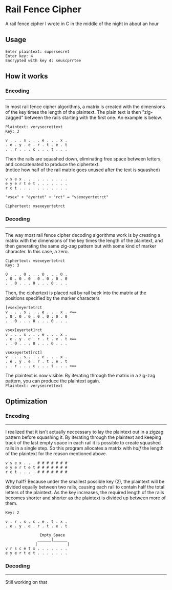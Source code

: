 # Rail Fence Cipher
A rail fence cipher I wrote in C in the middle of the night in about an hour

## Usage
```
Enter plaintext: supersecret
Enter key: 4
Encrypted with key 4: seuscprrtee
```

## How it works
### Encoding
---
In most rail fence cipher algorithms, a matrix is created with the dimensions of the key times the length of the plaintext. The plain text is then "zig-zagged" between the rails starting with the first one. An example is below.

`Plaintext: verysecrettext`  
`Key: 3`  
```
v . . . s . . . e . . . x .
. e . y . e . r . t . e . t
. . r . . . c . . . t . . .
```
Then the rails are squashed down, eliminating free space between letters, and concatenated to produce the ciphertext.  
(notice how half of the rail matrix goes unused after the text is squashed)
```
v s e x . . . . . . . . . .
e y e r t e t . . . . . . .
r c t . . . . . . . . . . .
```
```
"vsex" + "eyertet" + "rct" = "vsexeyertetrct"
```
`Ciphertext: vsexeyertetrct`

### Decoding
---
The way most rail fence cipher decoding algorithms work is by creating a matrix with the dimensions of the key times the length of the plaintext, and then generating the same zig-zag pattern but with some kind of marker character. In this case, a zero.

`Ciphertext: vsexeyertetrct`  
`Key: 3`
```
0 . . . 0 . . . 0 . . . 0 .
. 0 . 0 . 0 . 0 . 0 . 0 . 0
. . 0 . . . 0 . . . 0 . . .
```
Then, the ciphertext is placed rail by rail back into the matrix at the positions specified by the marker characters
```
[vsex]eyertetrct
v . . . s . . . e . . . x . <==
. 0 . 0 . 0 . 0 . 0 . 0 . 0
. . 0 . . . 0 . . . 0 . . .

vsex[eyertet]rct
v . . . s . . . e . . . x .
. e . y . e . r . t . e . t <==
. . 0 . . . 0 . . . 0 . . .

vsexeyertet[rct]
v . . . s . . . e . . . x .
. e . y . e . r . t . e . t
. . r . . . c . . . t . . . <==
```
The plaintext is now visible. By iterating through the matrix in a zig-zag pattern, you can produce the plaintext again.  
`Plaintext: verysecrettext`

## Optimization
### Encoding
---
I realized that it isn't actually neccessary to lay the plaintext out in a zigzag pattern before squashing it. By iterating through the plaintext and keeping track of the last empty space in each rail it is possible to create squashed rails in a single step. So this program allocates a matrix with *half* the length of the plaintext for the reason mentioned above.
```
v s e x . . . # # # # # # #
e y e r t e t # # # # # # #
r c t . . . . # # # # # # #
```
Why half? Because under the smallest possible key (2), the plaintext will be divided equally between two rails, causing each rail to contain half the total letters of the plaintext. As the key increases, the required length of the rails becomes shorter and shorter as the plaintext is divided up between more of them.


`Key: 2`
```
v . r . s . c . e . t . x .
. e . y . e . r . t . e . t
```
```
               Empty Space
              ______|______
             |             |
v r s c e t x . . . . . . .
e y e r t e t . . . . . . .
```
### Decoding
---
Still working on that